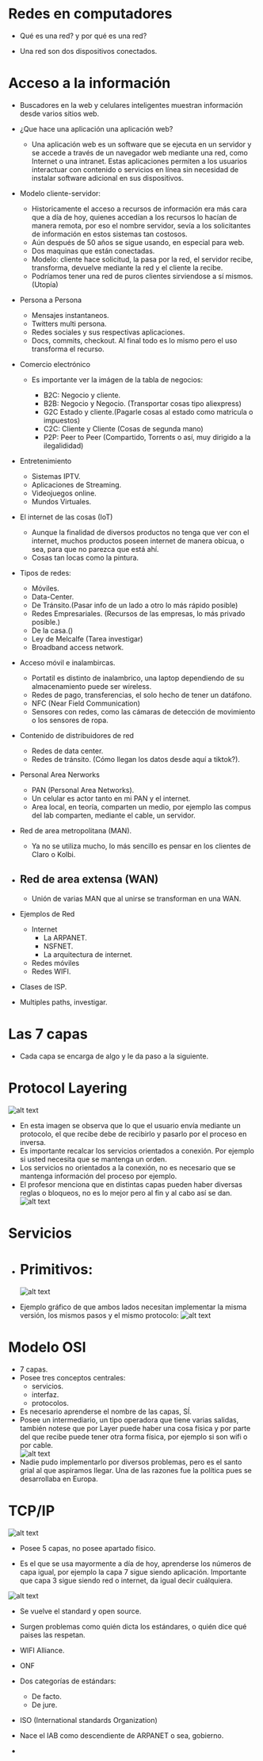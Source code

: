 # Redes en computadores

- Qué es una red? y por qué es una red?

- Una red son dos dispositivos conectados.

# Acceso a la información

- Buscadores en la web y celulares inteligentes muestran información desde varios sitios web.

- ¿Que hace una aplicación una aplicación web?
  
  - Una aplicación web es un software que se ejecuta en un servidor y se accede a través de un navegador web mediante una red, como Internet o una intranet. Estas aplicaciones permiten a los usuarios interactuar con contenido o servicios en línea sin necesidad de instalar software adicional en sus dispositivos.

- Modelo cliente-servidor:

  - Historicamente el acceso a recursos de información era más cara que a día de hoy, quienes accedían a los recursos lo hacían de manera remota, por eso el nombre servidor, sevía a los solicitantes de información en estos sistemas tan costosos.
  - Aún después de 50 años se sigue usando, en especial para web.
  - Dos maquinas que están conectadas.
  - Modelo: cliente hace solicitud, la pasa por la red, el servidor recibe, transforma, devuelve mediante la red y el cliente la recibe.
  - Podríamos tener una red de puros clientes sirviendose a sí mismos. (Utopía)

- Persona a Persona
  - Mensajes instantaneos.
  - Twitters multi persona.
  - Redes sociales y sus respectivas aplicaciones.
  - Docs, commits, checkout. Al final todo es lo mismo pero el uso transforma el recurso.
- Comercio electrónico

  - Es importante ver la imágen de la tabla de negocios:

    - B2C: Negocio y cliente.
    - B2B: Negocio y Negocio. (Transportar cosas tipo aliexpress)
    - G2C Estado y cliente.(Pagarle cosas al estado como matricula o impuestos)
    - C2C: Cliente y Cliente (Cosas de segunda mano)
    - P2P: Peer to Peer (Compartido, Torrents o así, muy dirigido a la ilegalididad)

- Entretenimiento

  - Sistemas IPTV.
  - Aplicaciones de Streaming.
  - Videojuegos online.
  - Mundos Virtuales.

- El internet de las cosas (IoT)

  - Aunque la finalidad de diversos productos no tenga que ver con el internet, muchos productos poseen internet de manera obicua, o sea, para que no parezca que está ahí.
  - Cosas tan locas como la pintura.

- Tipos de redes:

  - Móviles.
  - Data-Center.
  - De Tránsito.(Pasar info de un lado a otro lo más rápido posible)
  - Redes Empresariales. (Recursos de las empresas, lo más privado posible.)
  - De la casa.()
  - Ley de Melcalfe (Tarea investigar)
  - Broadband access network.

- Acceso móvil e inalambircas.

  - Portatil es distinto de inalambrico, una laptop dependiendo de su almacenamiento puede ser wireless.
  - Redes de pago, transferencias, el solo hecho de tener un datáfono.
  - NFC (Near Field Communication)
  - Sensores con redes, como las cámaras de detección de movimiento o los sensores de ropa.

- Contenido de distribuidores de red

  - Redes de data center.
  - Redes de tránsito. (Cómo llegan los datos desde aquí a tiktok?).

- Personal Area Nerworks

  - PAN (Personal Area Networks).
  - Un celular es actor tanto en mi PAN y el internet.
  - Area local, en teoría, comparten un medio, por ejemplo las compus del lab comparten, mediante el cable, un servidor.

- Red de area metropolitana (MAN).

  - Ya no se utiliza mucho, lo más sencillo es pensar en los clientes de Claro o Kolbi.

- ## Red de area extensa (WAN)

  - Unión de varias MAN que al unirse se transforman en una WAN.

- Ejemplos de Red
  - Internet
    - La ARPANET.
    - NSFNET.
    - La arquitectura de internet.
  - Redes móviles
  - Redes WIFI.
- Clases de ISP.
- Multiples paths, investigar.

# Las 7 capas

- Cada capa se encarga de algo y le da paso a la siguiente.

# Protocol Layering

![alt text](/Apuntes%20de%20clase/Imágenes/image.png)

- En esta imagen se observa que lo que el usuario envía mediante un protocolo, el que recibe debe de recibirlo y pasarlo por el proceso en inversa.
- Es importante recalcar los servicios orientados a conexión. Por ejemplo si usted necesita que se mantenga un orden.
- Los servicios no orientados a la conexión, no es necesario que se mantenga información del proceso por ejemplo.
- El profesor menciona que en distintas capas pueden haber diversas reglas o bloqueos, no es lo mejor pero al fin y al cabo así se dan.  
  ![alt text](/Apuntes%20de%20clase/Imágenes/image-1.png)

# Servicios

- # Primitivos:

  ![alt text](/Apuntes%20de%20clase/Imágenes/image-2.png)

- Ejemplo gráfico de que ambos lados necesitan implementar la misma versión, los mismos pasos y el mismo protocolo:
  ![alt text](/Apuntes%20de%20clase/Imágenes/image-3.png)

# Modelo OSI

- 7 capas.
- Posee tres conceptos centrales:
  - servicios.
  - interfaz.
  - protocolos.
- Es necesario aprenderse el nombre de las capas, SÍ.
- Posee un intermediario, un tipo operadora que tiene varias salidas, también notese que por Layer puede haber una cosa física y por parte del que recibe puede tener otra forma física, por ejemplo si son wifi o por cable.  
  ![alt text](/Apuntes%20de%20clase/Imágenes/image-4.png)
- Nadie pudo implementarlo por diversos problemas, pero es el santo grial al que aspiramos llegar. Una de las razones fue la política pues se desarrollaba en Europa.

# TCP/IP

![alt text](/Apuntes%20de%20clase/Imágenes/image-5.png)

- Posee 5 capas, no posee apartado físico.

- Es el que se usa mayormente a día de hoy, aprenderse los números de capa igual, por ejemplo la capa 7 sigue siendo aplicación. Importante que capa 3 sigue siendo red o internet, da igual decir cuálquiera.

![alt text](/Apuntes%20de%20clase/Imágenes/image-6.png)


- Se vuelve el standard y open source.
- Surgen problemas como quién dicta los estándares, o quién dice qué paises las respetan.
- WIFI Alliance.
- ONF
- Dos categorías de estándars:

  - De facto.
  - De jure.

- ISO (International standards Organization)
- Nace el IAB como descendiente de ARPANET o sea, gobierno.


- 